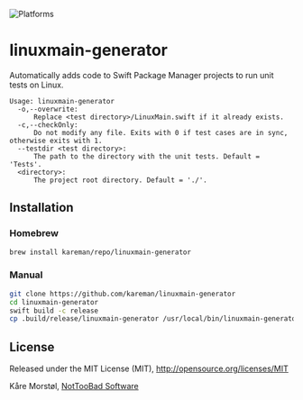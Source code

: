![Platforms](https://img.shields.io/badge/platforms-macOS%20%7C%20Linux-lightgrey.svg)

# linuxmain-generator

Automatically adds code to Swift Package Manager projects to run unit tests on Linux.

```text
Usage: linuxmain-generator
  -o,--overwrite:
      Replace <test directory>/LinuxMain.swift if it already exists.
  -c,--checkOnly:
      Do not modify any file. Exits with 0 if test cases are in sync, otherwise exits with 1.
  --testdir <test directory>:
      The path to the directory with the unit tests. Default = 'Tests'.
  <directory>:
      The project root directory. Default = './'.
```

## Installation

### Homebrew
```bash
brew install kareman/repo/linuxmain-generator
```

### Manual
```bash
git clone https://github.com/kareman/linuxmain-generator
cd linuxmain-generator
swift build -c release
cp .build/release/linuxmain-generator /usr/local/bin/linuxmain-generator
```

## License

Released under the MIT License (MIT), http://opensource.org/licenses/MIT

Kåre Morstøl, [NotTooBad Software](http://nottoobadsoftware.com)


